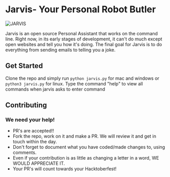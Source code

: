 # Jarvis- Your Personal Robot Butler
![JARVIS](https://github.com/virejdasani/Jarvis/blob/master/res/jarvisimg.jpg?raw=true)

Jarvis is an open source Personal Assistant that works on the command line.
Right now, in its early stages of development, it can't do much except open websites and tell you how it's doing.
The final goal for Jarvis is to do everything from sending emails to telling you a joke.

## Get Started
Clone the repo and simply run `python jarvis.py` for mac and windows or
`python3 jarvis.py` for linux.
Type the command "help" to view all commands when jarvis asks to enter command

## Contributing
### We need your help!
- PR's are accepted!!
- Fork the repo, work on it and make a PR. We will review it and get in touch within the day.
- Don't forget to document what you have coded/made changes to, using comments.
- Even if your contribution is as little as changing a letter in a word, WE WOULD APPRECIATE IT. 
- Your PR's will count towards your Hacktoberfest!
